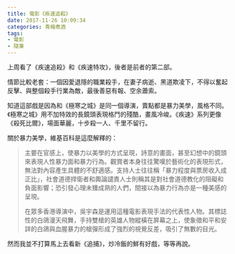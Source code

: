 ```yaml
---
title: 電影《疾速追殺》
date: 2017-11-26 10:09:34
categories: 青梅煮酒
tags:
- 電影
- 隨筆
---
```

上周看了《疾速追殺》和《疾速特攻》，後者是前者的第二部。

情節比較老套：一個因愛退隱的職業殺手，在妻子病逝、黑道欺凌下，不得以奮起反擊、與整個殺手行業為敵，最後善惡有報、空余蕭索。

知道這部戲是因為和《極寒之城》是同一個導演，賣點都是暴力美學，風格不同。《極寒之城》用不加特效的長鏡頭表現格鬥的殘酷，畫風冷峻。《疾速》系列更像《殺死比爾》，場面華麗，十步殺一人、千里不留行。

關於暴力美學，維基百科是這麼解釋的：

> 主要在官感上，使暴力以美學的方式呈現，詩意的畫面，甚至幻想中的鏡頭來表現人性暴力面和暴力行為。觀賞者本身往往驚嘆於藝術化的表現形式，無法對內容產生具體的不舒適感。支持人士往往稱「暴力程度與票房收入成正比」，社會道德捍衛者和輿論譴責人士則稱其是對社會道德教化的阻礙和負面影響；恐引發心理未臻成熟的人們，間接以為暴力行為亦是一種美感的呈現。
> 
> 在眾多香港導演中，吳宇森是運用這種電影表現手法的代表性人物。其標誌性的白鴿漫天飛舞，手持雙槍的英雄人物縱橫在屏幕之上，使象徵和平和安詳的白鴿與血腥暴力的槍彈形成了強烈的視覺反差，吸引了無數的目光。

然而我並不打算馬上去看新《追捕》，炒冷飯的鮮有好戲，等等再說。

